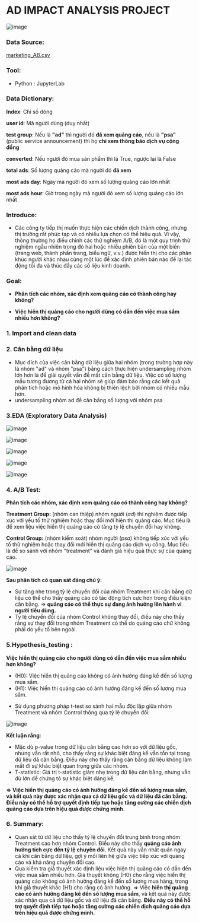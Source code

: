 # AD IMPACT ANALYSIS PROJECT

![image](https://github.com/user-attachments/assets/9d75a586-0032-46e1-b397-1077fe72705d)

### Data Source: 
  [marketing_AB.csv](https://www.kaggle.com/datasets/faviovaz/marketing-ab-testing)

### Tool:
- Python : JupyterLab

### Data Dictionary:
  **Index**: Chỉ số dòng

  **user id**: Mã người dùng (duy nhất)

  **test group**: Nếu là **"ad"** thì người đó **đã xem quảng cáo**, nếu là **"psa"** (public service announcement) thì họ **chỉ xem thông báo dịch vụ cộng đồng**

  **converted**: Nếu người đó mua sản phẩm thì là True, ngược lại là False

  **total ads**: Số lượng quảng cáo mà người đó **đã xem**

  **most ads day**: Ngày mà người đó xem số lượng quảng cáo lớn nhất

  **most ads hour**: Giờ trong ngày mà người đó xem số lượng quảng cáo lớn nhất
  
  ### Introduce:
- Các công ty tiếp thị muốn thực hiện các chiến dịch thành công, nhưng thị trường rất phức tạp và có nhiều lựa chọn có thể hiệu quả. Vì vậy, thông thường họ điều chỉnh các thử nghiệm A/B, đó là một quy trình thử nghiệm ngẫu nhiên trong đó hai hoặc nhiều phiên bản của một biến (trang web, thành phần trang, biểu ngữ, v.v.) được hiển thị cho các phân khúc người khác nhau cùng một lúc để xác định phiên bản nào để lại tác động tối đa và thúc đẩy các số liệu kinh doanh.

### Goal:
  - **Phân tích các nhóm, xác định xem quảng cáo có thành công hay không?**
  
  - **Việc hiển thị quảng cáo cho người dùng có dẫn đến việc mua sắm nhiều hơn không?**

### 1. Import and clean data
### 2. Cân bằng dữ liệu
- Mục đích của việc cân bằng dữ liệu giữa hai nhóm (trong trường hợp này là nhóm "ad" và nhóm "psa") bằng cách thực hiện undersampling nhóm lớn hơn là để giải quyết vấn đề mất cân bằng dữ liệu. Việc có số lượng mẫu tương đương từ cả hai nhóm sẽ giúp đảm bảo rằng các kết quả phân tích hoặc mô hình hóa không bị thiên lệch bởi nhóm có nhiều mẫu hơn.
- undersampling nhóm ad để cân bằng số lượng với nhóm psa 

### 3.EDA (Exploratory Data Analysis)

![image](https://github.com/user-attachments/assets/9229f0c9-a744-4b54-9eb2-38225f4f956f)

![image](https://github.com/user-attachments/assets/5b8629fb-6f5a-49f6-a90c-61d1a9385877)

![image](https://github.com/user-attachments/assets/054b8836-27a4-4c3a-8384-b2d33b475412)

![image](https://github.com/user-attachments/assets/ea0d7554-feb2-4e79-bdd2-b1848112b533)

![image](https://github.com/user-attachments/assets/8d7d7ba8-a37e-4879-be86-a201e58420da)






### 4. A/B Test:

   **Phân tích các nhóm, xác định xem quảng cáo có thành công hay không?**
   
**Treatment Group:** (nhóm can thiệp) nhóm người (_ad_) thí nghiệm được tiếp xúc với yếu tố thử nghiệm hoặc thay đổi mới hiện thị quảng cáo. Mục tiêu là để xem liệu việc hiển thị quảng cáo có tăng tỷ lệ chuyển đổi hay không.

**Control Group:** (nhóm kiểm soát) nhóm người (_psa_) không tiếp xúc với yếu tố thử nghiệm hoặc thay đổi mới hiển thị quảng cáo dịch vụ công. Mục tiêu là để so sánh với nhóm "treatment" và đánh giá hiệu quả thực sự của quảng cáo.

![image](https://github.com/user-attachments/assets/1e8a7e8c-55b4-4c89-bac5-cbaa5c086910)


**Sau phân tích có quan sát đáng chú ý:**
- Sự tăng nhẹ trong tỷ lệ chuyển đổi của nhóm Treatment khi cân bằng dữ liệu có thể cho thấy quảng cáo có tác động tích cực hơn trong điều kiện cân bằng. => **quảng cáo có thể thực sự đang ảnh hưởng lên hành vi người tiêu dùng.**
- Tỷ lệ chuyển đổi của nhóm Control không thay đổi, điều này cho thấy rằng sự thay đổi trong nhóm Treatment có thể do quảng cáo chứ không phải do yếu tố bên ngoài.


### 5.Hypothesis_testing :

**Việc hiển thị quảng cáo cho người dùng có dẫn đến việc mua sắm nhiều hơn không?**

* (H0): Việc hiển thị quảng cáo không có ảnh hưởng đáng kể đến số lượng mua sắm.
* (H1): Việc hiển thị quảng cáo có ảnh hưởng đáng kể đến số lượng mua sắm.

- Sử dụng phương pháp t-test so sánh hai mẫu độc lập giữa nhóm Treatment và nhóm Control thông qua tỷ lệ chuyển đổi:

![image](https://github.com/user-attachments/assets/3bf8b622-5f79-478b-9a30-0e2507dae8db)


**Kết luận rằng**: 
- Mặc dù p-value trong dữ liệu cân bằng cao hơn so với dữ liệu gốc, nhưng vẫn rất nhỏ, cho thấy rằng sự khác biệt đáng kể vẫn tồn tại trong dữ liệu đã cân bằng. Điều này cho thấy rằng cân bằng dữ liệu không làm mất đi sự khác biệt quan trọng giữa các nhóm.
- T-statistic: Giá trị t-statistic giảm nhẹ trong dữ liệu cân bằng, nhưng vẫn đủ lớn để chứng tỏ sự khác biệt đáng kể.

**=> Việc hiển thị quảng cáo có ảnh hưởng đáng kể đến số lượng mua sắm, và kết quả này được xác nhận qua cả dữ liệu gốc và dữ liệu đã cân bằng. Điều này có thể hỗ trợ quyết định tiếp tục hoặc tăng cường các chiến dịch quảng cáo dựa trên hiệu quả được chứng minh.**

### 6. Summary:
- Quan sát từ dữ liệu cho thấy tỷ lệ chuyển đổi trung bình trong nhóm Treatment cao hơn nhóm Control. Điều này cho thấy **quảng cáo ảnh hưởng tích cực đến tỷ lệ chuyển đổi**. Kết quả này vẫn nhất quán ngay cả khi cân bằng dữ liệu, gợi ý mối liên hệ giữa việc tiếp xúc với quảng cáo và khả năng chuyển đổi cao.
- Qua kiểm tra giả thuyết xác định liệu việc hiện thị quảng cáo có dẫn đến việc mua sắm nhiều hơn. Giả thuyết không (H0) cho rằng việc hiển thị quảng cáo không có ảnh hưởng đáng kể đến số lượng mua hàng, trong khi giả thuyết khác (H1) cho rằng có ảnh hưởng. => Việc **hiển thị quảng cáo có ảnh hưởng đáng kể đến số lượng mua sắm**, và kết quả này được xác nhận qua cả dữ liệu gốc và dữ liệu đã cân bằng. **Điều này có thể hỗ trợ quyết định tiếp tục hoặc tăng cường các chiến dịch quảng cáo dựa trên hiệu quả được chứng minh.**
